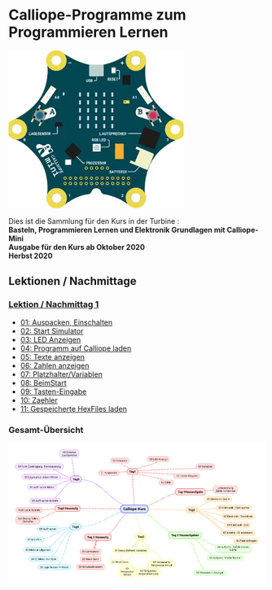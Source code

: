 # Calliope-Programme zum Programmieren Lernen

![Animierter Calliope](01_CalliopeQuadrat.gif)

Dies ist die Sammlung für den Kurs in der Turbine :  
__Basteln, Programmieren Lernen und Elektronik Grundlagen mit Calliope-Mini__  
__Ausgabe für den Kurs ab Oktober 2020__  
__Herbst 2020__  

<!--
## Download Gesamtkurs als Folien
 
[Kurs CalliopeMini-ProgrammierenLernen als PDF-Folien](CalliopeMini-ProgrammierenLernen.pdf)
-->

## Lektionen / Nachmittage

### [Lektion / Nachmittag  1](01_Tag1/index.html)

* [01: Auspacken, Einschalten](01_Tag1/01_01_Auspacken-Einschalten/index.html)
* [02: Start Simulator](01_Tag1/01_02_Start_Simulator/index.html)
* [03: LED Anzeigen](01_Tag1/01_03_LED_Anzeigen/index.html)
* [04: Programm auf Calliope laden](01_Tag1/01_04_Programm_Auf_Calliope_Laden/index.html)
* [05: Texte anzeigen](01_Tag1/01_05_Texte_Anzeigen/index.html)
* [06: Zahlen anzeigen](01_Tag1/01_06_Zahlen_Anzeigen/index.html)
* [07: Platzhalter/Variablen](01_Tag1/01_07_Platzhalter/index.html)
* [08: BeimStart](01_Tag1/01_08_BeimStart/index.html)
* [09: Tasten-Eingabe](01_Tag1/01_09_TastenEingabe/index.html)
* [10: Zaehler](01_Tag1/01_10_Zaehler/index.html)
* [11: Gespeicherte HexFiles laden](01_Tag1/01_11_HexFiles_Simulator/index.html)

<!--

### [Lektion / Nachmittag  2](02_Tag2/index.html)

* [01: Auffrischen](02_Tag2/02_01_Auffrischen/index.html)
* [02: Auffrischen Do-It](02_Tag2/02_02_Auffrischen_DoIt/index.html)
* [03: Elektronik Spannungsquellen](02_Tag2/02_03_Elektronik_Spannungsquelle/index.html)
* [04: Elektronik Verbraucher](02_Tag2/02_04_Elektronik_Verbraucher/index.html)
* [05: Elektronik Stromkreis](02_Tag2/02_05_Elektronik_Stromkreis/index.html)
* [06: Elektronik Action](02_Tag2/02_06_Elektronik_Action/index.html)
* [07: Externe LEDs](02_Tag2/02_07_ExterneLED/index.html)
* [08: PINs](02_Tag2/02_08_PINs/index.html)



### [Ferien-Hausaufgabe: Mathetrainer](03_Tag2_Nachlese)

* [01: Zufallszahlen Würfel](03_Tag2_Nachlese/03_01_Zufall/index.html)
* [02: Die Aufgabe:Mathetrainer](03_Tag2_Nachlese/03_02_Die_Aufgabe/index.html)
* [03: Hinweise Teil 1](03_Tag2_Nachlese/03_03_Teil1_Hinweise/index.html)
* [04: Lösung Teil1](03_Tag2_Nachlese/03_04_Teil1_Loesung/index.html)
* [05: Hinweise Teil 2](03_Tag2_Nachlese/03_05_Teil2_Hinweise/index.html)
* [06: Lösung Teil2](03_Tag2_Nachlese/03_06_Teil2_Loesung/index.html)


### [Lektion / Nachmittag  3](04_Tag3)

* [01: Auffrischen Variablen](04_Tag3/04_01_Auffrischen_Variablen/index.html)
* [02: Auffrischen Ampel](04_Tag3/04_02_Auffrischen_Ampel/index.html)
* [03: Wenn - Dann - Ansonsten](04_Tag3/04_03_Wenn-Dann/index.html)
* [04: Temperatur-Sensor](04_Tag3/04_04_TemperaturSensor/index.html)
* [05: RGB-Leuchtdiode / Temperatur-Ampel](04_Tag3/04_05_TemperaturAmpel/index.html)
* [06: verbesserte Temperatur-Ampel/Fehlersuche](04_Tag3/04_06_TemperaturAmpelBesser/index.html)

### ["Hausaufgabe": Schubladen-Alarmanlage](05_Tag3_Nachlese)

* [Der Lichtsensor](05_Tag3_Nachlese/05_01_LichtSensor/index.html)
* [Der SchubladenAlarm](05_Tag3_Nachlese/05_02_SchubladenAlarm/index.html)


### [Lektion / Nachmittag  4](06_Tag4)

* [01 Auffrischen: Logik und Wenn-Dann](06_Tag4/06_01_Auffrischen/index.html)
* [02 Schleifen-Programmierung  ](06_Tag4/06_02_Schleifen/index.html)
* [03 Motoren Übersicht](06_Tag4/06_03_Motoren/index.html)
* [04 Ansteuerung von DC-Motoren](06_Tag4/06_04_DC_Motoren/index.html)
* [05 Lagesensor](06_Tag4/06_05_LageSensor/index.html)


### ["Hausaufgabe": Schleifen ](07_Tag4_Nachlese)


* [Ein paar Schleifen-Anwendungen](07_Tag4_Nachlese/index.html)


### [Lektion / Nachmittag  5](08_Tag5)


* [01 Auffrischen: Schleifen ](08_Tag5/08_01_Auffrischen/index.html)
* [02 Auffrischen Motor](08_Tag5/08_02_Motoren_Auffrischen/index.html)
* [03 Der Lagesensor ](08_Tag5/08_03_LageSensor/index.html)
* [04 Funkübertragung](08_Tag5/08_04_Funkuebertragung/index.html)
* [05 Externer Lautsprecher](08_Tag5/08_05_ExternerLautsprecher/index.html)

-->

### Gesamt-Übersicht


![](Calliope-Kurs_V2_April_2019_final.png)


<!--

### [Linksammlung](LinkSammlung)


### [Unsortierte Ideen](Sammlung)
-->

